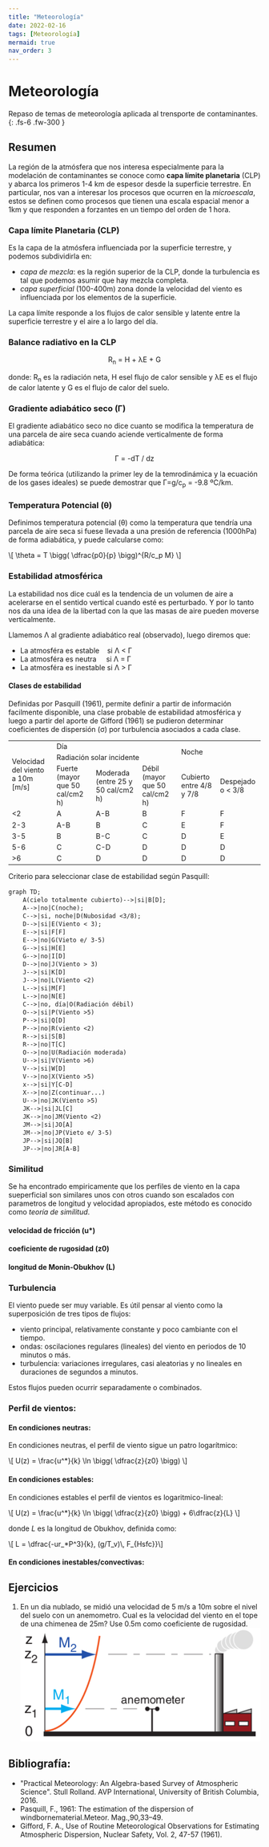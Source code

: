 ```yaml
---
title: "Meteorología"
date: 2022-02-16
tags: [Meteorología]
mermaid: true
nav_order: 3
---
```

# Meteorología

Repaso de temas de meteorología aplicada al trensporte de contaminantes.
{: .fs-6 .fw-300 }

<!--center><iframe width="400" height="225"
src="https://www.youtube.com/embed/MUQfKFzIOeU" 
frameborder="0" 
allow="accelerometer; autoplay; encrypted-media; gyroscope; picture-in-picture" 
allowfullscreen>
</iframe></center-->

## Resumen

La región de la atmósfera que nos interesa especialmente para la modelación de contaminantes se conoce como **capa límite planetaria** (CLP) y abarca los primeros 1-4 km de espesor desde la superficie terrestre. En particular, nos van a interesar los procesos que ocurren en la *microescala*, estos se definen como procesos que tienen una escala espacial menor a 1km y que responden a forzantes en un tiempo del orden de 1 hora.

### Capa límite Planetaria (CLP)
Es la capa de la atmósfera influenciada por la superficie terrestre, y podemos subdividirla en:
+ *capa de mezcla*: es la región superior de la CLP, donde la turbulencia es tal que podemos asumir que hay mezcla completa.
+ *capa superficial* (100-400m) zona donde la velocidad del viento es influenciada por los elementos de la superficie.

La capa límite responde a los flujos de calor sensible y latente entre la superficie terrestre y el aire a lo largo del día.

### Balance radiativo en la CLP

<center>R<sub>n</sub> = H + &lambda;E + G </center>

donde: R<sub>n</sub> es la radiación neta, H esel flujo de calor sensible y &lambda;E es el flujo de calor latente y G es el flujo de calor del suelo.

### Gradiente adiabático seco (&Gamma;)
El gradiente adiabático seco no dice cuanto se modifica la temperatura de una parcela de aire seca cuando aciende verticalmente de forma adiabática:

<center>  &Gamma; = -dT / dz </center>

De forma teórica (utilizando la primer ley de la temrodinámica y la ecuación de los gases ideales) se puede demostrar que &Gamma;=g/c<sub>p</sub> = -9.8 ºC/km.

### Temperatura Potencial (&theta;)
Definimos temperatura potencial (&theta;) como la temperatura que tendría una parcela de aire seca si fuese llevada a una presión de referencia (1000hPa) de forma adiabática, y puede calcularse como:

<p>\[ \theta = T \bigg( \dfrac{p0}{p} \bigg)^{R/c_p M} \]</p>


### Estabilidad atmosférica

La estabilidad nos dice cuál es la tendencia de un volumen de aire a acelerarse en el sentido vertical cuando esté es perturbado. Y por lo tanto nos da una idea de la libertad con la que las masas de aire pueden moverse verticalmente.

Llamemos &Lambda; al gradiente adiabático real (observado), luego diremos que:

+ La atmosféra es   estable &nbsp;&nbsp;       si &Lambda; < &Gamma;
+ La atmosféra es    neutra &nbsp;&nbsp;&nbsp; si &Lambda; = &Gamma;
+ La atmosféra es inestable                    si &Lambda; > &Gamma;


#### Clases de estabilidad

Definidas por Pasquill (1961), permite definir a partir de información facilmente disponible, una clase probable de estabilidad atmosférica y luego a partir del aporte de Gifford (1961) se pudieron determinar coeficientes de dispersión (&sigma;) por turbulencia asociados a cada clase.

<table>
 
 <tbody>
        <tr>
            <td rowspan=3>Velocidad del viento a 10m [m/s]</td>
            <td colspan=3>Día</td>
            <td rowspan=2 colspan=2>Noche</td>
        </tr>
        <tr>
          <td colspan=3>Radiación solar incidente</td>
        </tr>   
        <tr>
          <td> Fuerte (mayor que 50 cal/cm2 h)</td>
          <td> Moderada (entre 25 y 50 cal/cm2 h)</td>
          <td> Débil (mayor que 50 cal/cm2 h)</td>
          <td> Cubierto entre 4/8 y 7/8</td>
          <td> Despejado o < 3/8 </td>
        </tr>
        <tr>
          <td><2</td>
          <td>A</td>
          <td>A-B</td>
          <td>B</td>
          <td>F</td>
          <td>F</td>
        </tr>
           <tr>
          <td>2-3</td>
          <td>A-B</td>
          <td>B</td>
          <td>C</td>
          <td>E</td>
          <td>F</td>
        </tr>
           <tr>
          <td>3-5</td>
          <td>B</td>
          <td>B-C</td>
          <td>C</td>
          <td>D</td>
          <td>E</td>
        </tr>
           <tr>
          <td>5-6</td>
          <td>C</td>
          <td>C-D</td>
          <td>D</td>
          <td>D</td>
          <td>D</td>
        </tr>
           <tr>
          <td> >6 </td>
          <td>C</td>
          <td>D</td>
          <td>D</td>
          <td>D</td>
          <td>D</td>
        </tr>
 </tbody>  
</table>

Criterio para seleccionar clase de estabilidad según Pasquill:

```mermaid
graph TD;
    A(cielo totalmente cubierto)-->|si|B[D];
    A-->|no|C(noche);
    C-->|si, noche|D(Nubosidad <3/8);
    D-->|si|E(Viento < 3);
    E-->|si|F[F]
    E-->|no|G(Vieto e/ 3-5)
    G-->|si|H[E]
    G-->|no|I[D]
    D-->|no|J(Viento > 3)
    J-->|si|K[D]
    J-->|no|L(Viento <2)
    L-->|si|M[F]
    L-->|no|N[E]
    C-->|no, día|O(Radiación débil)
    O-->|si|P(Viento >5)
    P-->|si|Q[D]
    P-->|no|R(viento <2)
    R-->|si|S[B]
    R-->|no|T[C]
    O-->|no|U(Radiación moderada)
    U-->|si|V(Viento >6)
    V-->|si|W[D]
    V-->|no|X(Viento >5)
    x-->|si|Y[C-D]
    X-->|no|Z(continuar...)
    U-->|no|JK(Viento >5)
    JK-->|si|JL[C]
    JK-->|no|JM(Viento <2)
    JM-->|si|JO[A]
    JM-->|no|JP(Vieto e/ 3-5)
    JP-->|si|JQ[B]
    JP-->|no|JR[A-B]
```

### Similitud 

Se ha encontrado empiricamente que los perfiles de viento en la capa sueperficial son similares unos con otros cuando son escalados con parametros de longitud y velocidad apropiados, este método es conocido como *teoría de similitud*.

#### velocidad de fricción (u*)

#### coeficiente de rugosidad (z0)

#### longitud de Monin-Obukhov (L)



### Turbulencia
El viento puede ser muy variable. Es útil pensar al viento como la superposición de tres tipos de flujos:
+ viento principal, relativamente constante y poco cambiante con el tiempo.
+ ondas: oscilaciones regulares (lineales) del viento en periodos de 10 minutos o más.
+ turbulencia: variaciones irregulares, casi aleatorias y no lineales en duraciones de segundos a minutos.

Estos flujos pueden ocurrir separadamente o combinados. 


### Perfil de vientos:

#### En condiciones neutras:

En condiciones neutras, el perfil de viento sigue un patro logarítmico:
<p>\[ U(z) = \frac{u^*}{k} \ln \bigg( \dfrac{z}{z0} \bigg) \]</p>

#### En condiciones estables:

En condiciones estables el perfil de vientos es logaritmico-lineal:

<p>\[ U(z) = \frac{u^*}{k} \ln \bigg( \dfrac{z}{z0} \bigg) + 6\dfrac{z}{L} \]</p>

donde $L$ es la longitud de Obukhov, definida como:

<p>\[ L = \dfrac{-ur_*P^3}{k}, (g/T_v)\, F_{Hsfc}}\]</p>


#### En condiciones inestables/convectivas:





## Ejercicios

1) En un dia nublado, se midió una velocidad de 5 m/s a 10m  sobre el nivel del suelo con un anemometro. Cual es la velocidad del viento en el tope de una chimenea de 25m? Use 0.5m como coeficiente de rugosidad.
![img-met_ej1](imgs/meteo_ejericio1.png)
<!-- De stull chap 18 PBL:
respuesta: 6.53 m/s
M2= M1 [ ln( h2/z0  ) / ln( h1/z0  ) ]
  = 5  [ ln(25m/0.5m) / ln(10m/0.5m) ] = 6.53
-->



## Bibliografía:
- "Practical Meteorology: An Algebra-based Survey of Atmospheric Science". Stull Rolland. AVP International, University of British Columbia, 2016.
- Pasquill,  F.,  1961:  The  estimation  of  the  dispersion  of  windbornematerial.Meteor. Mag.,90,33–49.
- Gifford, F. A., Use of Routine Meteorological Observations for Estimating Atmospheric Dispersion, Nuclear Safety, Vol. 2, 47-57 (1961).
